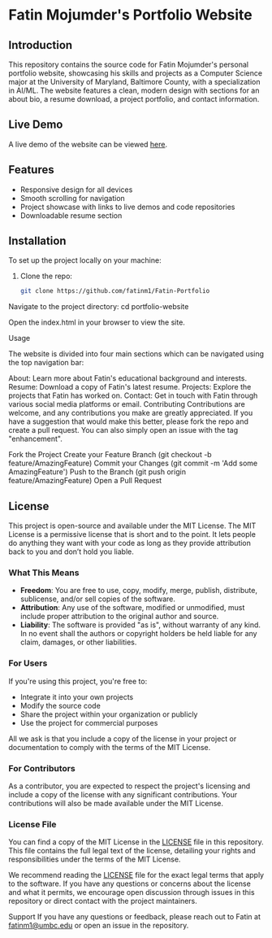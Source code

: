 # Fatin Mojumder's Portfolio Website

## Introduction

This repository contains the source code for Fatin Mojumder's personal portfolio website, showcasing his skills and projects as a Computer Science major at the University of Maryland, Baltimore County, with a specialization in AI/ML. The website features a clean, modern design with sections for an about bio, a resume download, a project portfolio, and contact information.

## Live Demo

A live demo of the website can be viewed [here](#).

## Features

- Responsive design for all devices
- Smooth scrolling for navigation
- Project showcase with links to live demos and code repositories
- Downloadable resume section

## Installation

To set up the project locally on your machine:

1. Clone the repo:
   ```bash
   git clone https://github.com/fatinm1/Fatin-Portfolio

Navigate to the project directory:
cd portfolio-website

Open the index.html in your browser to view the site.

Usage

The website is divided into four main sections which can be navigated using the top navigation bar:

About: Learn more about Fatin's educational background and interests.
Resume: Download a copy of Fatin's latest resume.
Projects: Explore the projects that Fatin has worked on.
Contact: Get in touch with Fatin through various social media platforms or email.
Contributing
Contributions are welcome, and any contributions you make are greatly appreciated. If you have a suggestion that would make this better, please fork the repo and create a pull request. You can also simply open an issue with the tag "enhancement".

Fork the Project
Create your Feature Branch (git checkout -b feature/AmazingFeature)
Commit your Changes (git commit -m 'Add some AmazingFeature')
Push to the Branch (git push origin feature/AmazingFeature)
Open a Pull Request

## License

This project is open-source and available under the MIT License. The MIT License is a permissive license that is short and to the point. It lets people do anything they want with your code as long as they provide attribution back to you and don’t hold you liable.

### What This Means

- **Freedom**: You are free to use, copy, modify, merge, publish, distribute, sublicense, and/or sell copies of the software.
- **Attribution**: Any use of the software, modified or unmodified, must include proper attribution to the original author and source.
- **Liability**: The software is provided "as is", without warranty of any kind. In no event shall the authors or copyright holders be held liable for any claim, damages, or other liabilities.

### For Users

If you're using this project, you're free to:

- Integrate it into your own projects
- Modify the source code
- Share the project within your organization or publicly
- Use the project for commercial purposes

All we ask is that you include a copy of the license in your project or documentation to comply with the terms of the MIT License.

### For Contributors

As a contributor, you are expected to respect the project's licensing and include a copy of the license with any significant contributions. Your contributions will also be made available under the MIT License.

### License File

You can find a copy of the MIT License in the [LICENSE](LICENSE) file in this repository. This file contains the full legal text of the license, detailing your rights and responsibilities under the terms of the MIT License.

We recommend reading the [LICENSE](LICENSE) file for the exact legal terms that apply to the software. If you have any questions or concerns about the license and what it permits, we encourage open discussion through issues in this repository or direct contact with the project maintainers.

Support
If you have any questions or feedback, please reach out to Fatin at fatinm1@umbc.edu or open an issue in the repository.

